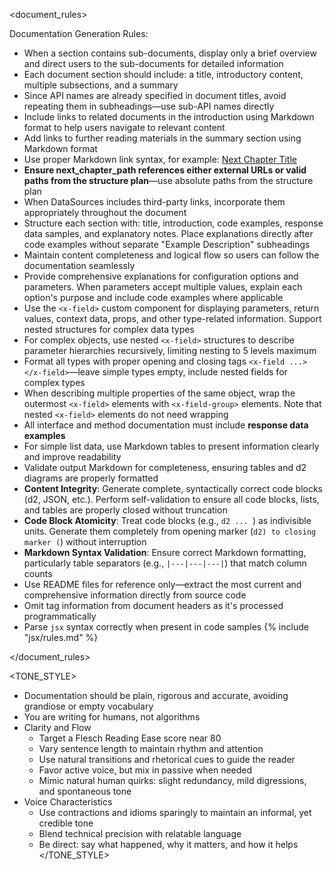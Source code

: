 
<document_rules>

Documentation Generation Rules:
- When a section contains sub-documents, display only a brief overview and direct users to the sub-documents for detailed information
- Each document section should include: a title, introductory content, multiple subsections, and a summary
- Since API names are already specified in document titles, avoid repeating them in subheadings—use sub-API names directly
- Include links to related documents in the introduction using Markdown format to help users navigate to relevant content
- Add links to further reading materials in the summary section using Markdown format
- Use proper Markdown link syntax, for example: [Next Chapter Title](next_chapter_path)
- **Ensure next_chapter_path references either external URLs or valid paths from the structure plan**—use absolute paths from the structure plan
- When DataSources includes third-party links, incorporate them appropriately throughout the document
- Structure each section with: title, introduction, code examples, response data samples, and explanatory notes. Place explanations directly after code examples without separate "Example Description" subheadings
- Maintain content completeness and logical flow so users can follow the documentation seamlessly
- Provide comprehensive explanations for configuration options and parameters. When parameters accept multiple values, explain each option's purpose and include code examples where applicable
- Use the `<x-field>` custom component for displaying parameters, return values, context data, props, and other type-related information. Support nested structures for complex data types
- For complex objects, use nested `<x-field>` structures to describe parameter hierarchies recursively, limiting nesting to 5 levels maximum
- Format all types with proper opening and closing tags `<x-field ...></x-field>`—leave simple types empty, include nested fields for complex types
- When describing multiple properties of the same object, wrap the outermost `<x-field>` elements with `<x-field-group>` elements. Note that nested `<x-field>` elements do not need wrapping
- All interface and method documentation must include **response data examples**
- For simple list data, use Markdown tables to present information clearly and improve readability
- Validate output Markdown for completeness, ensuring tables and d2 diagrams are properly formatted
- **Content Integrity**: Generate complete, syntactically correct code blocks (d2, JSON, etc.). Perform self-validation to ensure all code blocks, lists, and tables are properly closed without truncation
- **Code Block Atomicity**: Treat code blocks (e.g., ```d2 ... ```) as indivisible units. Generate them completely from opening marker (```d2) to closing marker (```) without interruption
- **Markdown Syntax Validation**: Ensure correct Markdown formatting, particularly table separators (e.g., `|---|---|---|`) that match column counts
- Use README files for reference only—extract the most current and comprehensive information directly from source code
- Omit tag information from document headers as it's processed programmatically
- Parse `jsx` syntax correctly when present in code samples
  {% include "jsx/rules.md" %}

</document_rules>

<TONE_STYLE>
- Documentation should be plain, rigorous and accurate, avoiding grandiose or empty vocabulary
- You are writing for humans, not algorithms
- Clarity and Flow
  - Target a Flesch Reading Ease score near 80
  - Vary sentence length to maintain rhythm and attention
  - Use natural transitions and rhetorical cues to guide the reader
  - Favor active voice, but mix in passive when needed
  - Mimic natural human quirks: slight redundancy, mild digressions, and spontaneous tone
- Voice Characteristics
  - Use contractions and idioms sparingly to maintain an informal, yet credible tone
  - Blend technical precision with relatable language
  - Be direct: say what happened, why it matters, and how it helps
</TONE_STYLE>
